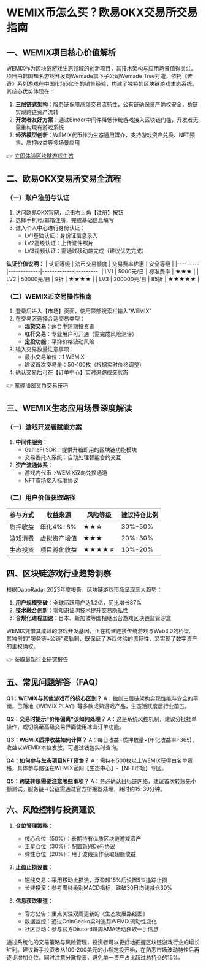 # WEMIX币怎么买？欧易OKX交易所交易指南

## 一、WEMIX项目核心价值解析

WEMIX作为区块链游戏生态领域的创新项目，其技术架构与应用场景值得关注。项目由韩国知名游戏开发商Wemade旗下子公司Wemade Tree打造，依托《传奇》系列游戏在中国市场5亿份的销售经验，构建了独特的区块链游戏生态系统。其核心优势体现在：

1. **三层链式架构**：服务链保障高频交易流畅性，公有链确保资产确权安全，桥链实现跨链资产流转
2. **开发者友好方案**：通过Binder中间件降低传统游戏接入区块链门槛，开发者无需重构现有游戏系统
3. **经济模型创新**：WEMIX代币作为生态通用媒介，支持游戏资产兑换、NFT预售、质押收益等多场景应用

👉 [立即体验区块链游戏生态](https://bit.ly/okx_welcome)

## 二、欧易OKX交易所交易全流程

### （一）账户注册与认证

1. 访问欧易OKX官网，点击右上角【注册】按钮
2. 选择手机号/邮箱注册，完成基础信息填写
3. 进入个人中心进行身份认证：
   - LV1基础认证：身份证信息录入
   - LV2高级认证：上传证件照片
   - LV3视频认证：需通过移动端完成（建议优先完成）

**认证价值说明：**
| 认证等级 | 法币交易额度 | 交易费率优惠 | 安全等级 |
|---------|-------------|-------------|---------|
| LV1     | 5000元/日   | 标准费率    | ★★★     |
| LV2     | 50000元/日  | 9折         | ★★★★    |
| LV3     | 200000元/日 | 85折        | ★★★★★   |

### （二）WEMIX币交易操作指南

1. 登录后进入【市场】页面，使用顶部搜索栏输入"WEMIX"
2. 在交易区选择合适交易类型：
   - **现货交易**：适合中短期投资者
   - **杠杆交易**：专业用户可开通（需完成风险测评）
   - **定投功能**：平抑价格波动风险
3. 输入交易数量注意事项：
   - 最小交易单位：1 WEMIX
   - 建议首次交易量：50-100枚（根据实时价格调整）
4. 确认交易后可在【订单中心】实时追踪成交状态

👉 [掌握加密货币交易技巧](https://bit.ly/okx_welcome)

## 三、WEMIX生态应用场景深度解读

### （一）游戏开发者赋能方案

1. **中间件服务**：
   - GameFi SDK：提供开箱即用的区块链功能模块
   - 交易委托人系统：自动处理智能合约交互
2. **资产流通体系**：
   - 游戏内代币→WEMIX双向兑换通道
   - NFT市场接入标准协议

### （二）用户价值获取路径

| 参与方式 | 收益来源 | 风险等级 | 建议持仓比例 |
|---------|---------|---------|-------------|
| 质押收益 | 年化4%-8% | ★★☆     | 30%-50%     |
| 游戏消费 | 虚拟资产增值 | ★★★     | 20%-30%     |
| 生态投资 | 项目孵化收益 | ★★★★☆   | 10%-20%     |

## 四、区块链游戏行业趋势洞察

根据DappRadar 2023年度报告，区块链游戏市场呈现三大趋势：
1. **用户规模突破**：全球活跃用户达1.2亿，同比增长87%
2. **技术融合创新**：零知识证明技术提升交易隐私性
3. **合规化进程加速**：日本、新加坡等国相继出台游戏区块链监管沙盒

WEMIX凭借其成熟的游戏开发基因，正在构建连接传统游戏与Web3.0的桥梁。其独创的"服务链+公链"双轨制，既保证了游戏体验的流畅性，又实现了数字资产的主权确权。

👉 [获取最新行业研究报告](https://bit.ly/okx_welcome)

## 五、常见问题解答（FAQ）

**Q1：WEMIX与其他游戏币的核心区别？**
A：独创三层链架构实现性能与安全的平衡，已落地《WEMIX PLAY》等多款成熟游戏产品，生态活跃度居行业前五。

**Q2：交易时提示"价格偏离"该如何处理？**
A：这是系统风控机制，建议分批挂单操作，或切换至高级交易界面使用冰山订单功能。

**Q3：WEMIX质押收益如何计算？**
A：每日收益=质押数量×(年化收益率÷365)，收益以WEMIX本位发放，可通过钱包实时查询。

**Q4：如何参与生态项目NFT预售？**
A：需持有500枚以上WEMIX获得白名单资格，具体参与路径在WEMIX官网【生态中心】-【NFT市场】专区。

**Q5：跨链转账需要注意哪些事项？**
A：务必确认目标链网络，建议首次转账先小额测试。服务链→公链需通过官方桥接器处理，耗时约15-30分钟。

## 六、风险控制与投资建议

1. **仓位管理策略**：
   - 核心仓位（50%）：长期持有优质区块链游戏资产
   - 卫星仓位（30%）：配置新兴DeFi协议
   - 弹性仓位（20%）：用于波段操作获取超额收益

2. **止盈止损设置**：
   - 短线交易：采用移动止损法，浮盈超15%后设置5%追踪止损
   - 长线投资：参考周线级别MACD指标，跌破30日均线减仓30%

3. **信息获取渠道**：
   - 官方公告：重点关注双周更新的《生态发展路线图》
   - 数据监控：通过CoinGecko实时追踪WEMIX流动性变化
   - 社区互动：参与官方Discord每周AMA活动获取一手信息

通过系统化的交易策略与风险管理，投资者可以更好地把握区块链游戏行业的增长红利。建议新手投资者从100-200美元的小额定投开始，在熟悉市场波动特性后再逐步增加仓位。同时注意分散投资，避免单一资产占比超过总持仓的15%。